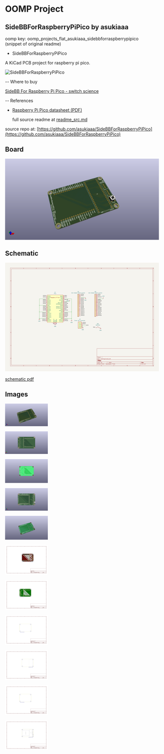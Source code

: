 # OOMP Project  
## SideBBForRaspberryPiPico  by asukiaaa  
  
oomp key: oomp_projects_flat_asukiaaa_sidebbforraspberrypipico  
(snippet of original readme)  
  
- SideBBForRaspberryPiPico  
  
A KiCad PCB project for raspberry pi pico.  
  
![SideBBForRaspberryPiPico](./docs/rev2023.03/sidebb_for_raspberry_pi_pico.jpg)  
  
-- Where to buy  
  
[SideBB For Raspberry Pi Pico - switch science](https://ssci.to/8837)  
  
-- References  
  
- [Raspberry Pi Pico datasheet (PDF)](https://datasheets.raspberrypi.com/pico/pico-datasheet.pdf)  
  
  full source readme at [readme_src.md](readme_src.md)  
  
source repo at: [https://github.com/asukiaaa/SideBBForRaspberryPiPico](https://github.com/asukiaaa/SideBBForRaspberryPiPico)  
## Board  
  
[![working_3d.png](working_3d_600.png)](working_3d.png)  
## Schematic  
  
[![working_schematic.png](working_schematic_600.png)](working_schematic.png)  
  
[schematic pdf](working_schematic.pdf)  
## Images  
  
[![working_3d.png](working_3d_140.png)](working_3d.png)  
  
[![working_3d_back.png](working_3d_back_140.png)](working_3d_back.png)  
  
[![working_3D_bottom.png](working_3D_bottom_140.png)](working_3D_bottom.png)  
  
[![working_3d_front.png](working_3d_front_140.png)](working_3d_front.png)  
  
[![working_3D_top.png](working_3D_top_140.png)](working_3D_top.png)  
  
[![working_assembly_page_01.png](working_assembly_page_01_140.png)](working_assembly_page_01.png)  
  
[![working_assembly_page_02.png](working_assembly_page_02_140.png)](working_assembly_page_02.png)  
  
[![working_assembly_page_03.png](working_assembly_page_03_140.png)](working_assembly_page_03.png)  
  
[![working_assembly_page_04.png](working_assembly_page_04_140.png)](working_assembly_page_04.png)  
  
[![working_assembly_page_05.png](working_assembly_page_05_140.png)](working_assembly_page_05.png)  
  
[![working_assembly_page_06.png](working_assembly_page_06_140.png)](working_assembly_page_06.png)  

